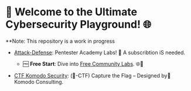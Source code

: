 # 🚀 Welcome to the Ultimate Cybersecurity Playground! 🌐
**Note: This repository is a work in progress

- [Attack-Defense](https://attackdefense.com/): Pentester Academy Labs! 🚨 A subscribtion iS needed.

    - 🆓 **Free Start**: Dive into [Free Community Labs](https://attackdefense.com/freelabs). 🌐💪

- [CTF Komodo Security](https://ctf.komodosec.com/): (🚩-CTF) Capture the Flag – Designed by🦎Komodo Consulting.

